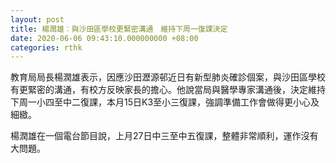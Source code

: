```yaml
---
layout: post
title: 楊潤雄︰與沙田區學校更緊密溝通　維持下周一復課決定
date: 2020-06-06 09:43:10.000000000 +08:00
categories: rthk
---
```


教育局局長楊潤雄表示，因應沙田瀝源邨近日有新型肺炎確診個案，與沙田區學校有更緊密的溝通，有校方反映家長的擔心。他說當局與醫學專家溝通後，決定維持下周一小四至中二復課，本月15日K3至小三復課，強調準備工作會做得更小心及細緻。

楊潤雄在一個電台節目說，上月27日中三至中五復課，整體非常順利，運作沒有大問題。
